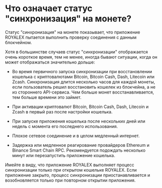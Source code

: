 # Что означает статус "синхронизация" на монете?

Статус "синхронизация" на монете показывает, что приложение ROYALEX пытается выполнить проверку соединения с данным блокчейном.

Хотя в большинстве случаев статус "синхронизации" отображается очень короткое время, тем не менее, иногда бывают ситуации, когда он может отображаться значительно дольше:

- Во время первичного запуска синхронизации при восстановлении кошелька с криптовалютами Bitcoin, Bitcoin Cash, Dash, Litecoin или Zcash. Синхронизация длится несколько часов для каждой монеты, если пользователь решил восстановить кошелек из блокчейна, а не из стороннего API-сервиса. Чем больше монет восстанавливается, тем больше времени это займет.

- При активации криптовалют Bitcoin, Bitcoin Cash, Dash, Litecoin и Zcash в первый раз после настройки кошелька.

- При запуске приложения кошелька после нескольких дней или недель с момента его последнего использования.

- Плохое сетевое соединение и в целом медленный интернет.

- Задержка или медленное реагирование провайдеров Ethereum и Binance Smart Chain RPC. Рекомендуется подождать несколько минут или перезапустить приложение кошелька.

Имейте в виду, что приложение ROYALEX выполняет процесс синхронизации только при открытом кошельке ROYALEX. Если приложение закрыто, процесс синхронизации приостанавливается и возобновляется только при повторном открытии приложения.


